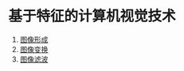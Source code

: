 # 基于特征的计算机视觉技术

1. [图像形成](计算机视觉/基于特征的计算机视觉技术/图像形成.md)
2. [图像变换](计算机视觉/基于特征的计算机视觉技术/图像变换.md)
3. [图像滤波](计算机视觉/基于特征的计算机视觉技术/图像滤波.md)